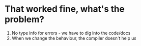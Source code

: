 # That worked fine, what's the problem?

1. No type info for errors - we have to dig into the code/docs
2. When we change the behaviour, the compiler doesn't help us 
